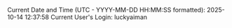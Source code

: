 Current Date and Time (UTC - YYYY-MM-DD HH:MM:SS formatted): 2025-10-14 12:37:58
Current User's Login: luckyaiman
